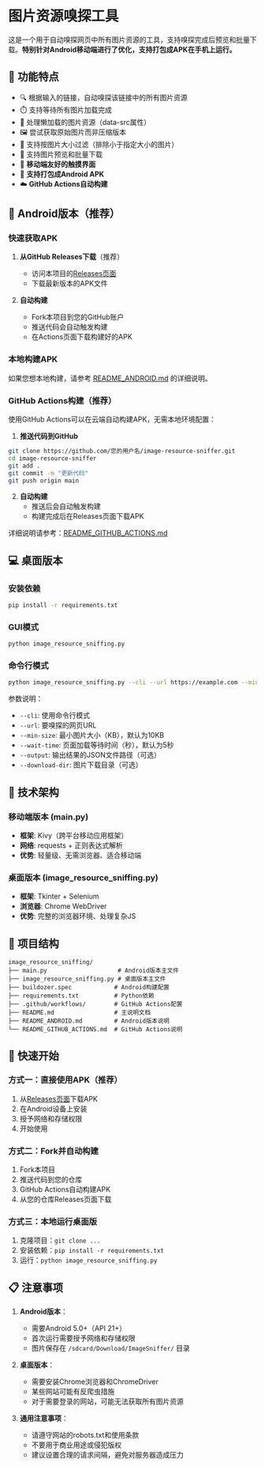 # 图片资源嗅探工具

这是一个用于自动嗅探网页中所有图片资源的工具，支持嗅探完成后预览和批量下载。**特别针对Android移动端进行了优化，支持打包成APK在手机上运行。**

## 🌟 功能特点

- 🔍 根据输入的链接，自动嗅探该链接中的所有图片资源
- ⏱️ 支持等待所有图片加载完成
- 🔄 处理懒加载的图片资源（data-src属性）
- 🖼️ 尝试获取原始图片而非压缩版本
- 📏 支持按图片大小过滤（排除小于指定大小的图片）
- 👀 支持图片预览和批量下载
- 📱 **移动端友好的触摸界面**
- 🤖 **支持打包成Android APK**
- ☁️ **GitHub Actions自动构建**

## 📱 Android版本（推荐）

### 快速获取APK

1. **从GitHub Releases下载**（推荐）
   - 访问本项目的[Releases页面](../../releases)
   - 下载最新版本的APK文件

2. **自动构建**
   - Fork本项目到您的GitHub账户
   - 推送代码会自动触发构建
   - 在Actions页面下载构建好的APK

### 本地构建APK

如果您想本地构建，请参考 [README_ANDROID.md](README_ANDROID.md) 的详细说明。

### GitHub Actions构建（推荐）

使用GitHub Actions可以在云端自动构建APK，无需本地环境配置：

1. **推送代码到GitHub**
```bash
git clone https://github.com/您的用户名/image-resource-sniffer.git
cd image-resource-sniffer
git add .
git commit -m "更新代码"
git push origin main
```

2. **自动构建**
   - 推送后会自动触发构建
   - 构建完成后在Releases页面下载APK

详细说明请参考：[README_GITHUB_ACTIONS.md](README_GITHUB_ACTIONS.md)

## 💻 桌面版本

### 安装依赖

```bash
pip install -r requirements.txt
```

### GUI模式

```bash
python image_resource_sniffing.py
```

### 命令行模式

```bash
python image_resource_sniffing.py --cli --url https://example.com --min-size 10 --wait-time 5 --output results.json --download-dir ./images
```

参数说明：
- `--cli`: 使用命令行模式
- `--url`: 要嗅探的网页URL
- `--min-size`: 最小图片大小（KB），默认为10KB
- `--wait-time`: 页面加载等待时间（秒），默认为5秒
- `--output`: 输出结果的JSON文件路径（可选）
- `--download-dir`: 图片下载目录（可选）

## 🔧 技术架构

### 移动端版本 (main.py)
- **框架**: Kivy（跨平台移动应用框架）
- **网络**: requests + 正则表达式解析
- **优势**: 轻量级、无需浏览器、适合移动端

### 桌面版本 (image_resource_sniffing.py)
- **框架**: Tkinter + Selenium
- **浏览器**: Chrome WebDriver
- **优势**: 完整的浏览器环境、处理复杂JS

## 📂 项目结构

```
image_resource_sniffing/
├── main.py                    # Android版本主文件
├── image_resource_sniffing.py # 桌面版本主文件
├── buildozer.spec            # Android构建配置
├── requirements.txt          # Python依赖
├── .github/workflows/        # GitHub Actions配置
├── README.md                 # 主说明文档
├── README_ANDROID.md         # Android版本说明
└── README_GITHUB_ACTIONS.md  # GitHub Actions说明
```

## 🚀 快速开始

### 方式一：直接使用APK（推荐）
1. 从[Releases页面](../../releases)下载APK
2. 在Android设备上安装
3. 授予网络和存储权限
4. 开始使用

### 方式二：Fork并自动构建
1. Fork本项目
2. 推送代码到您的仓库
3. GitHub Actions自动构建APK
4. 从您的仓库Releases页面下载

### 方式三：本地运行桌面版
1. 克隆项目：`git clone ...`
2. 安装依赖：`pip install -r requirements.txt`
3. 运行：`python image_resource_sniffing.py`

## 📋 注意事项

1. **Android版本**：
   - 需要Android 5.0+（API 21+）
   - 首次运行需要授予网络和存储权限
   - 图片保存在 `/sdcard/Download/ImageSniffer/` 目录

2. **桌面版本**：
   - 需要安装Chrome浏览器和ChromeDriver
   - 某些网站可能有反爬虫措施
   - 对于需要登录的网站，可能无法获取所有图片资源

3. **通用注意事项**：
   - 请遵守网站的robots.txt和使用条款
   - 不要用于商业用途或侵犯版权
   - 建议设置合理的请求间隔，避免对服务器造成压力

